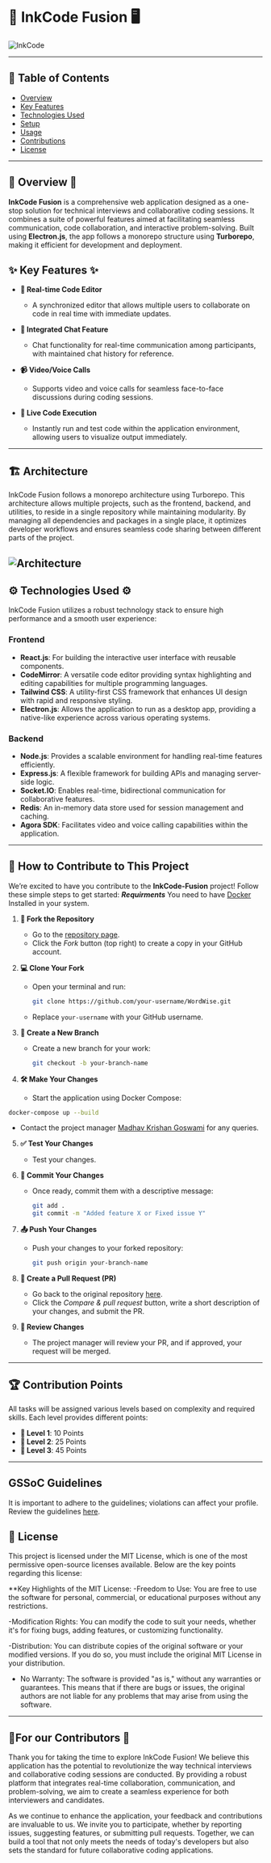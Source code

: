 # 📖 InkCode Fusion 🖥️

![InkCode](inkcode.png) 

---

## 🌟 Table of Contents
- [Overview](#-overview-)
- [Key Features](#-key-features-)
- [Technologies Used](#-technologies-used-)
- [Setup](#-setup-instructions-)
- [Usage](#-usage-)
- [Contributions](#-contributions-)
- [License](#-license-)


---
## 🌟 Overview 🌟
**InkCode Fusion** is a comprehensive web application designed as a one-stop solution for technical interviews and collaborative coding sessions. It combines a suite of powerful features aimed at facilitating seamless communication, code collaboration, and interactive problem-solving. Built using **Electron.js**, the app follows a monorepo structure using **Turborepo**, making it efficient for development and deployment.



## ✨ Key Features ✨
- **📜 Real-time Code Editor**
  - A synchronized editor that allows multiple users to collaborate on code in real time with immediate updates.

- **💬 Integrated Chat Feature**
  - Chat functionality for real-time communication among participants, with maintained chat history for reference.

- **📹 Video/Voice Calls**
  - Supports video and voice calls for seamless face-to-face discussions during coding sessions.

- **🚀 Live Code Execution**
  - Instantly run and test code within the application environment, allowing users to visualize output immediately.

---
## 🏗️ Architecture ##

InkCode Fusion follows a monorepo architecture using Turborepo. This architecture allows multiple projects, such as the frontend, backend, and utilities, to reside in a single repository while maintaining modularity. By managing all dependencies and packages in a single place, it optimizes developer workflows and ensures seamless code sharing between different parts of the project.

![Architecture](https://github.com/MadhavKrishanGoswami/InkCode-Fusion/assets/116915826/c5942d4b-c75b-4789-ab23-5bef7f9f596f) 
---

## ⚙️ Technologies Used ⚙️

InkCode Fusion utilizes a robust technology stack to ensure high performance and a smooth user experience:

### **Frontend**
- **React.js**: For building the interactive user interface with reusable components.
- **CodeMirror**: A versatile code editor providing syntax highlighting and editing capabilities for multiple programming languages.
- **Tailwind CSS**: A utility-first CSS framework that enhances UI design with rapid and responsive styling.
- **Electron.js**: Allows the application to run as a desktop app, providing a native-like experience across various operating systems.

### **Backend**
- **Node.js**: Provides a scalable environment for handling real-time features efficiently.
- **Express.js**: A flexible framework for building APIs and managing server-side logic.
- **Socket.IO**: Enables real-time, bidirectional communication for collaborative features.
- **Redis**: An in-memory data store used for session management and caching.
- **Agora SDK**: Facilitates video and voice calling capabilities within the application.

---

## 🚀 How to Contribute to This Project

We’re excited to have you contribute to the **InkCode-Fusion** project! Follow these simple steps to get started:
***Requirments***
You need to have [Docker](https://www.docker.com/) Installed in your system.

1. **🍴 Fork the Repository**  
   - Go to the [repository page](https://github.com/MadhavKrishanGoswami/InkCode-Fusion).
   - Click the *Fork* button (top right) to create a copy in your GitHub account.

2. **💻 Clone Your Fork**  
   - Open your terminal and run:
     ```bash
     git clone https://github.com/your-username/WordWise.git
     ```
   - Replace `your-username` with your GitHub username.

3. **🌿 Create a New Branch** 
   - Create a new branch for your work:
     ```bash
     git checkout -b your-branch-name
     ```

4. **🛠️ Make Your Changes**
   - Start the application using Docker Compose:
```bash
docker-compose up --build
```
   - Contact the project manager [Madhav Krishan Goswami]((https://github.com/MadhavKrishanGoswami)) for any queries.

5. **✅ Test Your Changes**
   - Test your changes.

6. **💬 Commit Your Changes** 
   - Once ready, commit them with a descriptive message:
     ```bash
     git add .
     git commit -m "Added feature X or Fixed issue Y"
     ```

7. **📤 Push Your Changes**
   - Push your changes to your forked repository:
     ```bash
     git push origin your-branch-name
     ```

8. **🔄 Create a Pull Request (PR)** 
   - Go back to the original repository [here](https://github.com/MadhavKrishanGoswami/InkCode-Fusion).
   - Click the *Compare & pull request* button, write a short description of your changes, and submit the PR.

9. **🔎 Review Changes**
   - The project manager will review your PR, and if approved, your request will be merged.

---

## 🏆 Contribution Points
All tasks will be assigned various levels based on complexity and required skills. Each level provides different points:
- **🥇 Level 1**: 10 Points  
- **🥈 Level 2**: 25 Points  
- **🥉 Level 3**: 45 Points  

---

## GSSoC Guidelines 
It is important to adhere to the guidelines; violations can affect your profile. Review the guidelines [here](https://github.com/GSSoC24/Contributor/tree/main/gssoc-guidelines).

## 📄 License
This project is licensed under the MIT License, which is one of the most permissive open-source licenses available. Below are the key points regarding this license:

**Key Highlights of the MIT License:
-Freedom to Use: You are free to use the software for personal, commercial, or educational purposes without any restrictions.

-Modification Rights: You can modify the code to suit your needs, whether it's for fixing bugs, adding features, or customizing functionality.

-Distribution: You can distribute copies of the original software or your modified versions. If you do so, you must include the original MIT License in your distribution.

- No Warranty: The software is provided "as is," without any warranties or guarantees. This means that if there are bugs or issues, the original authors are not liable for any problems that may arise from using the software.
---
## 🚀For our Contributors 🚀

Thank you for taking the time to explore InkCode Fusion! We believe this application has the potential to revolutionize the way technical interviews and collaborative coding sessions are conducted. By providing a robust platform that integrates real-time collaboration, communication, and problem-solving, we aim to create a seamless experience for both interviewers and candidates.

As we continue to enhance the application, your feedback and contributions are invaluable to us. We invite you to participate, whether by reporting issues, suggesting features, or submitting pull requests. Together, we can build a tool that not only meets the needs of today's developers but also sets the standard for future collaborative coding applications.
